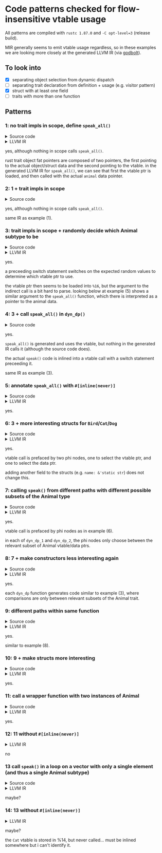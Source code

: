 # Code patterns checked for flow-insensitive vtable usage

All patterns are compiled with `rustc 1.87.0` and 
`-C opt-level=3` (release build).

MIR generally seems to emit vtable usage regardless, so in these examples we 
are looking more closely at the generated LLVM IR (via [godbolt](https://godbolt.org/)).

## To look into

- [x] separating object selection from dynamic dispatch
- [ ] separating trait declaration from definition + usage (e.g. visitor
  pattern)
- [x] struct with at least one field
- [ ] traits with more than one function

## Patterns

### 1: no trait impls in scope, define `speak_all()`

<details>

<summary>Source code</summary>

```rust
pub trait Animal {
    fn speak(&self);
}

#[unsafe(no_mangle)]
pub fn speak_all(animal: &dyn Animal) {
    animal.speak()
}
```

</details>

<details>

<summary>LLVM IR</summary>

```llvm
define void @speak_all(ptr noundef nonnull align 1 %animal.0, ptr noalias nocapture noundef readonly align 8 dereferenceable(32) %animal.1) unnamed_addr {
start:
  %0 = getelementptr inbounds nuw i8, ptr %animal.1, i64 24
  %1 = load ptr, ptr %0, align 8
  tail call void %1(ptr noundef nonnull align 1 %animal.0)
  ret void
}
```

</details>

yes, although nothing in scope calls `speak_all()`.

rust trait object fat pointers are composed of two pointers, the first pointing
to the actual object/struct data and the second pointing to the vtable. in the
generated LLVM IR for `speak_all()`, we can see that first the vtable ptr is
loaded, and then called with the actual `animal` data pointer. 

### 2: 1 + trait impls in scope

<details>

<summary>Source code</summary>

```rust
pub trait Animal {
    fn speak(&self);
}

struct Cat {}
struct Dog {}

impl Animal for Cat {
    fn speak(&self) {
		println!("meow");
    }
}

impl Animal for Dog {
    fn speak(&self) {
        println!("woof");
    }
}

#[unsafe(no_mangle)]
pub fn speak_all(animal: &dyn Animal) {
    animal.speak()
}
```

</details>

yes, although nothing in scope calls `speak_all()`.

same IR as example (1).

### 3: trait impls in scope + randomly decide which Animal subtype to be

<details>

<summary>Source code</summary>

```rust
use rand::Rng;

pub trait Animal {
    fn speak(&self);
}

struct Bird {}
struct Cat {}
struct Dog {}

impl Animal for Bird {
    fn speak(&self) {
        println!("chirp");
    }
}

impl Animal for Cat {
    fn speak(&self) {
        println!("meow");
    }
}

impl Animal for Dog {
    fn speak(&self) {
        println!("woof");
    }
}

fn dyn_dp() {
    let animal: &dyn Animal;

    let num: u32 = rand::rng().random_range(..3);

    if num == 0 {
        animal = &Bird {}
    } else if num == 1 {
        animal = &Cat {}
    } else {
        animal = &Dog {}
    }

    animal.speak();
}

pub fn main() {
    dyn_dp();
}
```

</details>

<details>

<summary>LLVM IR</summary>

```llvm
_ZN7example6dyn_dp17hc25549bf78d82057E.exit:
  %switch.selectcmp.i = icmp eq i64 %result.sroa.0.0.i.i.i.i.i, 1
  %switch.select.i = select i1 %switch.selectcmp.i, ptr @vtable.2, ptr @vtable.3
  %switch.selectcmp1.i = icmp eq i64 %result.sroa.0.0.i.i.i.i.i, 0
  %switch.select2.i = select i1 %switch.selectcmp1.i, ptr @vtable.1, ptr %switch.select.i
  %15 = getelementptr inbounds nuw i8, ptr %switch.select2.i, i64 24
  %16 = load ptr, ptr %15, align 8
  call void %16(ptr noundef nonnull align 1 inttoptr (i64 1 to ptr))
  ret void
}
```

</details>

yes.

a preceeding switch statement switches on the expected random values to 
determine which vtable ptr to use.

the vtable ptr then seems to be loaded into `%16`, but the argument to the
indirect call is a bit hard to parse. looking below at example (5) shows a similar
argument to the `speak_all()` function, which there is interpreted as a pointer
to the animal data. 

### 4: 3 + call `speak_all()` in `dyn_dp()`

<details>

<summary>Source code</summary>

```rust
use rand::Rng;

pub trait Animal {
    fn speak(&self);
}

struct Bird {}
struct Cat {}
struct Dog {}

impl Animal for Bird {
    fn speak(&self) {
        println!("chirp");
    }
}

impl Animal for Cat {
    fn speak(&self) {
        println!("meow");
    }
}

impl Animal for Dog {
    fn speak(&self) {
        println!("woof");
    }
}

#[unsafe(no_mangle)]
pub fn speak_all(animal: &dyn Animal) {
    animal.speak()
}

fn dyn_dp() {
    let animal: &dyn Animal;

    let num: u32 = rand::rng().random_range(..3);

    if num == 0 {
        animal = &Bird {}
    } else if num == 1 {
        animal = &Cat {}
    } else {
        animal = &Dog {}
    }

    speak_all(animal);
}

pub fn main() {
    dyn_dp();
}
```

</details>

yes.

`speak_all()` is generated and uses the vtable, but nothing in the generated IR 
calls it (although the source code does).

the actual `speak()` code is inlined into a vtable call with a switch statement 
preceeding it.

same IR as example (3).

### 5: annotate `speak_all()` with `#[inline(never)]`

<details>

<summary>Source code</summary>

```rust
use rand::Rng;

pub trait Animal {
    fn speak(&self);
}

struct Bird {}
struct Cat {}
struct Dog {}

impl Animal for Bird {
    fn speak(&self) {
        println!("chirp");
    }
}

impl Animal for Cat {
    fn speak(&self) {
        println!("meow");
    }
}

impl Animal for Dog {
    fn speak(&self) {
        println!("woof");
    }
}

#[unsafe(no_mangle)]
#[inline(never)]
pub fn speak_all(animal: &dyn Animal) {
    animal.speak()
}

fn dyn_dp() {
    let animal: &dyn Animal;

    let num: u32 = rand::rng().random_range(..3);

    if num == 0 {
        animal = &Bird {}
    } else if num == 1 {
        animal = &Cat {}
    } else {
        animal = &Dog {}
    }

    speak_all(animal);
}

pub fn main() {
    dyn_dp();
}
```

</details>

<details>

<summary>LLVM IR</summary>

```llvm
define void @speak_all(ptr noundef nonnull align 1 %animal.0, ptr noalias nocapture noundef readonly align 8 dereferenceable(32) %animal.1) unnamed_addr {
start:
  %0 = getelementptr inbounds nuw i8, ptr %animal.1, i64 24
  %1 = load ptr, ptr %0, align 8
  tail call void %1(ptr noundef nonnull align 1 %animal.0)
  ret void
}

_ZN7example6dyn_dp17hc25549bf78d82057E.exit:
  %switch.selectcmp.i = icmp eq i64 %result.sroa.0.0.i.i.i.i.i, 1
  %switch.select.i = select i1 %switch.selectcmp.i, ptr @vtable.2, ptr @vtable.3
  %switch.selectcmp1.i = icmp eq i64 %result.sroa.0.0.i.i.i.i.i, 0
  %switch.select2.i = select i1 %switch.selectcmp1.i, ptr @vtable.1, ptr %switch.select.i
  call void @speak_all(ptr noundef nonnull align 1 inttoptr (i64 1 to ptr), ptr noalias noundef nonnull readonly align 8 dereferenceable(32) %switch.select2.i)
  ret void
}
```

</details>

yes.

### 6: 3 + more interesting structs for `Bird`/`Cat`/`Dog`

<details>

<summary>Source code</summary>

```rust
use rand::Rng;

pub trait Animal {
    fn speak(&self);
}

struct Bird {
    num: u32,
}

struct Cat {
    num: u32,
}

struct Dog {
    num: u32,
}

impl Animal for Bird {
    fn speak(&self) {
        println!("chirp");
    }
}

impl Animal for Cat {
    fn speak(&self) {
        println!("meow");
    }
}

impl Animal for Dog {
    fn speak(&self) {
        println!("woof");
    }
}

fn dyn_dp() {
    let animal: &dyn Animal;
    
    let bird = Bird { num: 0 };
    let cat = Cat { num: 1 };
    let dog = Dog { num: 2 };

    let num: u32 = rand::rng().random_range(..3);

    if num == 0 {
        animal = &bird;
    } else if num == 1 {
        animal = &cat;
    } else {
        animal = &dog;
    }

    animal.speak();
}

pub fn main() {
    dyn_dp();
}
```

</details>

<details>

<summary>LLVM IR</summary>

```llvm
_ZN7example6dyn_dp17hc25549bf78d82057E.exit:
  %animal.sroa.6.0.i = phi ptr [ @vtable.3, %bb7.i ], [ @vtable.2, %bb6.i ], [ @vtable.1, %"_ZN4core3ptr50drop_in_place$LT$rand..rngs..thread..ThreadRng$GT$17hdc0c23f00f5f61f2E.exit9.i" ]
  %animal.sroa.0.0.i = phi ptr [ %dog.i, %bb7.i ], [ %cat.i, %bb6.i ], [ %bird.i, %"_ZN4core3ptr50drop_in_place$LT$rand..rngs..thread..ThreadRng$GT$17hdc0c23f00f5f61f2E.exit9.i" ]
  %15 = getelementptr inbounds nuw i8, ptr %animal.sroa.6.0.i, i64 24
  %16 = load ptr, ptr %15, align 8
  call void %16(ptr noundef nonnull align 1 %animal.sroa.0.0.i)
  ret void
}
```

</details>

yes.

vtable call is prefaced by two phi nodes, one to select the vtable ptr, and one 
to select the data ptr. 

adding another field to the structs (e.g. `name: &'static str`) does not change 
this.

### 7: calling `speak()` from different paths with different possible subsets of the Animal type

<details>

<summary>Source code</summary>

```rust
use rand::Rng;

pub trait Animal {
    fn speak(&self);
}

struct Bird {
    num: u32,
    name: &'static str,
}

struct Cat {
    num: u32,
    name: &'static str,
}

struct Dog {
    num: u32,
    name: &'static str,
}

struct Elephant {
    num: u32,
    name: &'static str,
}

struct Frog {
    num: u32,
    name: &'static str,
}

impl Animal for Bird {
    fn speak(&self) {
        println!("chirp");
    }
}

impl Animal for Cat {
    fn speak(&self) {
        println!("meow");
    }
}

impl Animal for Dog {
    fn speak(&self) {
        println!("woof");
    }
}

impl Animal for Elephant {
    fn speak(&self) {
        println!("toot");
    }
}

impl Animal for Frog {
    fn speak(&self) {
        println!("ribbit");
    }
}

fn dyn_dp_1() {
    let animal: &dyn Animal;
    
    let bird = Bird { num: 0, name: "betty" };
    let cat = Cat { num: 1, name: "cleo" };
    let dog = Dog { num: 2, name: "danny" };

    let num: u32 = rand::rng().random_range(..3);

    if num == 0 {
        animal = &bird;
    } else if num == 1 {
        animal = &cat;
    } else {
        animal = &dog;
    }

    animal.speak();
}

fn dyn_dp_2() {
    let animal: &dyn Animal;
    
    let cat = Cat { num: 1, name: "cleo" };
    let elephant = Elephant { num: 3, name: "ernie" };
    let frog = Frog { num: 4, name: "freddie" };

    let num: u32 = rand::rng().random_range(..3);

    if num == 0 {
        animal = &cat;
    } else if num == 1 {
        animal = &elephant;
    } else {
        animal = &frog;
    }

    animal.speak();
}

pub fn main() {
    dyn_dp_1();
    dyn_dp_2();
}
```

</details>

<details>

<summary>LLVM IR</summary>

```llvm
_ZN7example8dyn_dp_117hcda5620e0a50a933E.exit:
  %animal.sroa.6.0.i = phi ptr [ @vtable.3, %bb7.i ], [ @vtable.2, %bb6.i ], [ @vtable.1, %"_ZN4core3ptr50drop_in_place$LT$rand..rngs..thread..ThreadRng$GT$17hdc0c23f00f5f61f2E.exit5.i" ]
  %animal.sroa.0.0.i = phi ptr [ %dog.i, %bb7.i ], [ %cat.i, %bb6.i ], [ %bird.i, %"_ZN4core3ptr50drop_in_place$LT$rand..rngs..thread..ThreadRng$GT$17hdc0c23f00f5f61f2E.exit5.i" ]
  %11 = getelementptr inbounds nuw i8, ptr %animal.sroa.6.0.i, i64 24
  %12 = load ptr, ptr %11, align 8
  call void %12(ptr noundef nonnull align 1 %animal.sroa.0.0.i)
...

_ZN7example8dyn_dp_217hacede4ff08c4dd1fE.exit:
  %animal.sroa.6.0.i15 = phi ptr [ @vtable.5, %bb7.i17 ], [ @vtable.4, %bb6.i14 ], [ @vtable.2, %"_ZN4core3ptr50drop_in_place$LT$rand..rngs..thread..ThreadRng$GT$17hdc0c23f00f5f61f2E.exit5.i13" ]
  %animal.sroa.0.0.i16 = phi ptr [ %frog.i, %bb7.i17 ], [ %elephant.i, %bb6.i14 ], [ %cat.i2, %"_ZN4core3ptr50drop_in_place$LT$rand..rngs..thread..ThreadRng$GT$17hdc0c23f00f5f61f2E.exit5.i13" ]
  %24 = getelementptr inbounds nuw i8, ptr %animal.sroa.6.0.i15, i64 24
  %25 = load ptr, ptr %24, align 8
  call void %25(ptr noundef nonnull align 1 %animal.sroa.0.0.i16)
...
```

</details>

yes.

vtable call is prefaced by phi nodes as in example (6).

in each of `dyn_dp_1` and `dyn_dp_2`, the phi nodes only choose between the 
relevant subset of Animal vtable/data ptrs.

### 8: 7 + make constructors less interesting again

<details>

<summary>Source code</summary>

```rust
use rand::Rng;

pub trait Animal {
    fn speak(&self);
}

struct Bird {}

struct Cat {}

struct Dog {}

struct Elephant {}

struct Frog {}

impl Animal for Bird {
    fn speak(&self) {
        println!("chirp");
    }
}

impl Animal for Cat {
    fn speak(&self) {
        println!("meow");
    }
}

impl Animal for Dog {
    fn speak(&self) {
        println!("woof");
    }
}

impl Animal for Elephant {
    fn speak(&self) {
        println!("toot");
    }
}

impl Animal for Frog {
    fn speak(&self) {
        println!("ribbit");
    }
}

fn dyn_dp_1() {
    let animal: &dyn Animal;
    
    let bird = Bird {};
    let cat = Cat {};
    let dog = Dog {};

    let num: u32 = rand::rng().random_range(..3);

    if num == 0 {
        animal = &bird;
    } else if num == 1 {
        animal = &cat;
    } else {
        animal = &dog;
    }

    animal.speak();
}

fn dyn_dp_2() {
    let animal: &dyn Animal;
    
    let cat = Cat {};
    let elephant = Elephant {};
    let frog = Frog {};

    let num: u32 = rand::rng().random_range(..3);

    if num == 0 {
        animal = &cat;
    } else if num == 1 {
        animal = &elephant;
    } else {
        animal = &frog;
    }

    animal.speak();
}

pub fn main() {
    dyn_dp_1();
    dyn_dp_2();
}
```

</details>

<details>

<summary>LLVM IR</summary>

```llvm
_ZN7example8dyn_dp_117hcda5620e0a50a933E.exit:
  %switch.selectcmp.i = icmp eq i32 %num.i, 1
  %switch.select.i = select i1 %switch.selectcmp.i, ptr @vtable.2, ptr @vtable.3
  %switch.selectcmp1.i = icmp eq i32 %num.i, 0
  %switch.select2.i = select i1 %switch.selectcmp1.i, ptr @vtable.1, ptr %switch.select.i
  %5 = getelementptr inbounds nuw i8, ptr %switch.select2.i, i64 24
  %6 = load ptr, ptr %5, align 8
  call void %6(ptr noundef nonnull align 1 %_4.i1)
...

_ZN7example8dyn_dp_217hacede4ff08c4dd1fE.exit:
  %switch.selectcmp.i13 = icmp eq i32 %num.i3, 1
  %switch.select.i14 = select i1 %switch.selectcmp.i13, ptr @vtable.4, ptr @vtable.5
  %switch.selectcmp1.i15 = icmp eq i32 %num.i3, 0
  %switch.select2.i16 = select i1 %switch.selectcmp1.i15, ptr @vtable.2, ptr %switch.select.i14
  %12 = getelementptr inbounds nuw i8, ptr %switch.select2.i16, i64 24
  %13 = load ptr, ptr %12, align 8
  call void %13(ptr noundef nonnull align 1 %_4.i1)
```

</details>

yes.

each `dyn_dp` function generates code similar to example (3), where comparisons
are only between relevant subsets of the Animal trait. 

### 9: different paths within same function

<details>

<summary>Source code</summary>

```rust
use rand::Rng;

pub trait Animal {
    fn speak(&self);
}

struct Bird {}
struct Cat {}
struct Dog {}
struct Elephant {}
struct Frog {}

impl Animal for Bird {
    fn speak(&self) {
        println!("chirp");
    }
}

impl Animal for Cat {
    fn speak(&self) {
        println!("meow");
    }
}

impl Animal for Dog {
    fn speak(&self) {
        println!("woof");
    }
}

impl Animal for Elephant {
    fn speak(&self) {
        println!("toot");
    }
}

impl Animal for Frog {
    fn speak(&self) {
        println!("ribbit");
    }
}

fn dyn_dp_3() {
    let animal: &dyn Animal;

    let num: u32 = rand::rng().random_range(..2);

    if num == 0 {
        let num2: u32 = rand::rng().random_range(..3);

        if num2 == 0 {
            animal = &Bird {}
        } else if num2 == 1 {
            animal = &Cat {}
        } else {
            animal = &Dog {}
        }

        animal.speak();
    } else {
        let num2: u32 = rand::rng().random_range(..3);

        if num2 == 0 {
            animal = &Cat {}
        } else if num2 == 1 {
            animal = &Elephant {}
        } else {
            animal = &Frog {}
        }

        animal.speak();
    }
}

pub fn main() {
    dyn_dp_3();
}
```

</details>

<details>

<summary>LLVM IR</summary>

```llvm
"_ZN4core3ptr50drop_in_place$LT$rand..rngs..thread..ThreadRng$GT$17hdc0c23f00f5f61f2E.exit27.i":
  call void @llvm.lifetime.end.p0(i64 8, ptr nonnull %_7.i)
  %switch.selectcmp.i = icmp eq i32 %num2.i, 1
  %switch.select.i = select i1 %switch.selectcmp.i, ptr @vtable.2, ptr @vtable.3
  %switch.selectcmp6.i = icmp eq i32 %num2.i, 0
  %switch.select7.i = select i1 %switch.selectcmp6.i, ptr @vtable.1, ptr %switch.select.i
  br label %_ZN7example8dyn_dp_317h17329e8a324ba3dbE.exit

"_ZN4core3ptr50drop_in_place$LT$rand..rngs..thread..ThreadRng$GT$17hdc0c23f00f5f61f2E.exit38.i":
  call void @llvm.lifetime.end.p0(i64 8, ptr nonnull %_12.i)
  %switch.selectcmp8.i = icmp eq i32 %num23.i, 1
  %switch.select9.i = select i1 %switch.selectcmp8.i, ptr @vtable.4, ptr @vtable.5
  %switch.selectcmp10.i = icmp eq i32 %num23.i, 0
  %switch.select11.i = select i1 %switch.selectcmp10.i, ptr @vtable.2, ptr %switch.select9.i
  br label %_ZN7example8dyn_dp_317h17329e8a324ba3dbE.exit

_ZN7example8dyn_dp_317h17329e8a324ba3dbE.exit:
  %switch.select11.sink.i = phi ptr [ %switch.select11.i, %"_ZN4core3ptr50drop_in_place$LT$rand..rngs..thread..ThreadRng$GT$17hdc0c23f00f5f61f2E.exit38.i" ], [ %switch.select7.i, %"_ZN4core3ptr50drop_in_place$LT$rand..rngs..thread..ThreadRng$GT$17hdc0c23f00f5f61f2E.exit27.i" ]
  %14 = getelementptr inbounds nuw i8, ptr %switch.select11.sink.i, i64 24
  %15 = load ptr, ptr %14, align 8
  call void %15(ptr noundef nonnull align 1 inttoptr (i64 1 to ptr))
  ret void
}
```

</details>

yes.

similar to example (8). 

### 10: 9 + make structs more interesting

<details>

<summary>Source code</summary>

```rust
use rand::Rng;

pub trait Animal {
    fn speak(&self);
}

struct Bird {
    num: u32,
}

struct Cat {
    num: u32,
}

struct Dog {
    num: u32,
}

struct Elephant {
    num: u32,
}

struct Frog {
    num: u32,
}

impl Animal for Bird {
    fn speak(&self) {
        println!("chirp");
    }
}

impl Animal for Cat {
    fn speak(&self) {
        println!("meow");
    }
}

impl Animal for Dog {
    fn speak(&self) {
        println!("woof");
    }
}

impl Animal for Elephant {
    fn speak(&self) {
        println!("toot");
    }
}

impl Animal for Frog {
    fn speak(&self) {
        println!("ribbit");
    }
}

fn dyn_dp_3() {
    let animal: &dyn Animal;

    let bird = Bird { num: 0 };
    let cat = Cat { num: 1 };
    let dog = Dog { num: 2 };
    let elephant = Elephant { num: 3 };
    let frog = Frog { num: 4 };

    let num: u32 = rand::rng().random_range(..2);

    if num == 0 {
        let num2: u32 = rand::rng().random_range(..3);

        if num2 == 0 {
            animal = &bird;
        } else if num2 == 1 {
            animal = &cat;
        } else {
            animal = &dog;
        }

        animal.speak();
    } else {
        let num2: u32 = rand::rng().random_range(..3);

        if num2 == 0 {
            animal = &cat;
        } else if num2 == 1 {
            animal = &elephant;
        } else {
            animal = &frog;
        }

        animal.speak();
    }
}

pub fn main() {
    dyn_dp_3();
}
```

</details>

<details>

<summary>LLVM IR</summary>

```llvm
"_ZN4core3ptr50drop_in_place$LT$rand..rngs..thread..ThreadRng$GT$17hdc0c23f00f5f61f2E.exit32.i":
  call void @llvm.lifetime.end.p0(i64 8, ptr nonnull %_20.i)
  switch i32 %num23.i, label %bb22.i [
    i32 0, label %_ZN7example8dyn_dp_317h17329e8a324ba3dbE.exit
    i32 1, label %bb21.i
  ]

bb21.i:
  br label %_ZN7example8dyn_dp_317h17329e8a324ba3dbE.exit

bb22.i:
  br label %_ZN7example8dyn_dp_317h17329e8a324ba3dbE.exit

_ZN7example8dyn_dp_317h17329e8a324ba3dbE.exit:
  %animal.sroa.10.1.sink.i = phi ptr [ @vtable.5, %bb22.i ], [ @vtable.4, %bb21.i ], [ @vtable.2, %"_ZN4core3ptr50drop_in_place$LT$rand..rngs..thread..ThreadRng$GT$17hdc0c23f00f5f61f2E.exit32.i" ], [ @vtable.3, %bb11.i ], [ @vtable.2, %bb10.i ], [ @vtable.1, %"_ZN4core3ptr50drop_in_place$LT$rand..rngs..thread..ThreadRng$GT$17hdc0c23f00f5f61f2E.exit21.i" ]
  %animal.sroa.0.1.sink.i = phi ptr [ %frog.i, %bb22.i ], [ %elephant.i, %bb21.i ], [ %cat.i, %"_ZN4core3ptr50drop_in_place$LT$rand..rngs..thread..ThreadRng$GT$17hdc0c23f00f5f61f2E.exit32.i" ], [ %dog.i, %bb11.i ], [ %cat.i, %bb10.i ], [ %bird.i, %"_ZN4core3ptr50drop_in_place$LT$rand..rngs..thread..ThreadRng$GT$17hdc0c23f00f5f61f2E.exit21.i" ]
  %14 = getelementptr inbounds nuw i8, ptr %animal.sroa.10.1.sink.i, i64 24
  %15 = load ptr, ptr %14, align 8
  call void %15(ptr noundef nonnull align 1 %animal.sroa.0.1.sink.i)
  call void @llvm.lifetime.end.p0(i64 4, ptr nonnull %frog.i)
  call void @llvm.lifetime.end.p0(i64 4, ptr nonnull %elephant.i)
  call void @llvm.lifetime.end.p0(i64 4, ptr nonnull %dog.i)
  call void @llvm.lifetime.end.p0(i64 4, ptr nonnull %cat.i)
  call void @llvm.lifetime.end.p0(i64 4, ptr nonnull %bird.i)
  ret void
}
```

</details>

yes. 

### 11: call a wrapper function with two instances of Animal

<details>

<summary>Source code</summary>

```rust
trait Animal {
    fn speak(&self);
}

struct Cat;
struct Dog;

impl Animal for Cat {
    #[inline(never)]
    fn speak(&self) {
        println!("Cat");
    }
}

impl Animal for Dog {
    fn speak(&self) {
        println!("Dog");
    }
}

#[inline(never)]
#[unsafe(no_mangle)]
fn foo(xs: &dyn Animal) {
    xs.speak();
}

pub fn main() {
    let xs: &dyn Animal = &Cat;
    foo(xs);
    let xs: &dyn Animal = &Dog;
    foo(xs);
}
```

</details>

<details>

<summary>LLVM IR</summary>

```llvm
define void @foo(ptr noundef nonnull align 1 %xs.0, ptr noalias nocapture noundef readonly align 8 dereferenceable(32) %xs.1) unnamed_addr {
start:
  %0 = getelementptr inbounds nuw i8, ptr %xs.1, i64 24
  %1 = load ptr, ptr %0, align 8
  tail call void %1(ptr noundef nonnull align 1 %xs.0)
  ret void
}

define void @example::main::hf505c5b3ca9f4d81() unnamed_addr {
start:
  tail call void @foo(ptr noundef nonnull align 1 inttoptr (i64 1 to ptr), ptr noalias noundef nonnull readonly align 8 dereferenceable(32) @vtable.0)
  tail call void @foo(ptr noundef nonnull align 1 inttoptr (i64 1 to ptr), ptr noalias noundef nonnull readonly align 8 dereferenceable(32) @vtable.1)
  ret void
}
```

</details>

yes.

### 12: 11 without `#[inline(never)]`

<details>

<summary>LLVM IR</summary>

```llvm
define void @example::main::hf505c5b3ca9f4d81() unnamed_addr {
start:
  %_3.i = alloca [48 x i8], align 8
  tail call void @"<example::Cat as example::Animal>::speak::h0a516f4740d196fb"(ptr nonnull align 1 poison)
  call void @llvm.lifetime.start.p0(i64 48, ptr nonnull %_3.i)
  store ptr @alloc_544006a9c9003b2f7edd4d917a4edbaf, ptr %_3.i, align 8
  %0 = getelementptr inbounds nuw i8, ptr %_3.i, i64 8
  store i64 1, ptr %0, align 8
  %1 = getelementptr inbounds nuw i8, ptr %_3.i, i64 32
  store ptr null, ptr %1, align 8
  %2 = getelementptr inbounds nuw i8, ptr %_3.i, i64 16
  store ptr inttoptr (i64 8 to ptr), ptr %2, align 8
  %3 = getelementptr inbounds nuw i8, ptr %_3.i, i64 24
  store i64 0, ptr %3, align 8
  call void @std::io::stdio::_print::h83d703bcf3ee60d9(ptr noalias nocapture noundef nonnull align 8 dereferenceable(48) %_3.i)
  call void @llvm.lifetime.end.p0(i64 48, ptr nonnull %_3.i)
  ret void
}
```

</details>

no

### 13 call `speak()` in a loop on a vector with only a single element (and thus a single Animal subtype)

<details>

<summary>Source code</summary>

```rust
use std::sync::Mutex;

#[unsafe(no_mangle)]
static my_vec: Mutex<Vec<Box<dyn Animal>>> = Mutex::new(vec![]);

trait Animal: Sync + Send {
    fn speak(&self);
}

struct Cat;

impl Animal for Cat {
    fn speak(&self) {
        println!("Cat");
    }
}

struct Dog;

impl Animal for Dog {
    fn speak(&self) {
        println!("Dog");
    }
}

#[inline(never)]
#[unsafe(no_mangle)]
fn foo(xs: &[Box<dyn Animal>]) {
    for x in xs { x.speak() }
}

pub fn main() {
    my_vec.lock().unwrap().insert(0, Box::new(Cat));
    foo(&my_vec.lock().unwrap());
}
```

</details>

<details>

<summary>LLVM IR</summary>

```llvm
define void @foo(ptr noalias noundef nonnull readonly align 8 %xs.0, i64 noundef %xs.1) unnamed_addr {
start:
  %_15 = getelementptr inbounds nuw %"alloc::boxed::Box<dyn Animal>", ptr %xs.0, i64 %xs.1
  %_236 = icmp eq i64 %xs.1, 0
  br i1 %_236, label %bb3, label %bb4

bb4:
  %iter.sroa.0.07 = phi ptr [ %_33, %bb4 ], [ %xs.0, %start ]
  %_33 = getelementptr inbounds nuw i8, ptr %iter.sroa.0.07, i64 16
  %_9.0 = load ptr, ptr %iter.sroa.0.07, align 8
  %0 = getelementptr inbounds nuw i8, ptr %iter.sroa.0.07, i64 8
  %_9.1 = load ptr, ptr %0, align 8
  %1 = getelementptr inbounds nuw i8, ptr %_9.1, i64 24
  %2 = load ptr, ptr %1, align 8
  tail call void %2(ptr noundef nonnull align 1 %_9.0)
  %_23 = icmp eq ptr %_33, %_15
  br i1 %_23, label %bb3, label %bb4

bb3:
  ret void
}

...

"_ZN4core6result19Result$LT$T$C$E$GT$6unwrap17hb77972f0c771ab29E.exit":
  %_21 = load ptr, ptr getelementptr inbounds nuw (i8, ptr @my_vec, i64 16), align 8
  %len = load i64, ptr getelementptr inbounds nuw (i8, ptr @my_vec, i64 24), align 8
  invoke void @foo(ptr noalias noundef nonnull readonly align 8 %_21, i64 noundef %len)
          to label %bb8 unwind label %cleanup3
```

</details>

maybe?

### 14: 13 without `#[inline(never)]`

<details>

<summary>LLVM IR</summary>

```llvm
  %len.i = load i64, ptr getelementptr inbounds nuw (i8, ptr @my_vec, i64 24), align 8
...

bb6.i:
  %_25.i = load ptr, ptr getelementptr inbounds nuw (i8, ptr @my_vec, i64 16), align 8
  %_14.not.i = icmp eq i64 %len.i, 0
  br i1 %_14.not.i, label %bb4, label %bb7.i

bb7.i:
  %dst.i = getelementptr inbounds nuw i8, ptr %_25.i, i64 16
  %12 = shl nuw nsw i64 %len.i, 4
  tail call void @llvm.memmove.p0.p0.i64(ptr nonnull align 8 %dst.i, ptr nonnull align 8 %_25.i, i64 %12, i1 false)
  br label %bb4

bb4:
  store ptr inttoptr (i64 1 to ptr), ptr %_25.i, align 8
  %14 = getelementptr inbounds nuw i8, ptr %_25.i, i64 8
  store ptr @vtable.1, ptr %14, align 8
  %new_len.i = add nuw nsw i64 %len.i, 1
  store i64 %new_len.i, ptr getelementptr inbounds nuw (i8, ptr @my_vec, i64 24), align 8
  br i1 %t.1.i8, label %_ZN3std4sync6poison4Flag4done17h10a53d883c6fda20E.exit.i.i, label %bb1.i.i.i
```

</details>

maybe?

the `Cat` vtable is stored in %14, but never called... must be inlined somewhere 
but i can't identify it.


